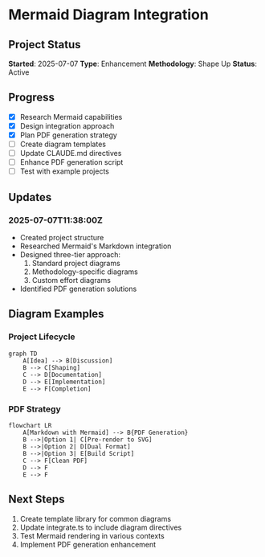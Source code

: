 # Mermaid Diagram Integration

## Project Status

**Started**: 2025-07-07 **Type**: Enhancement **Methodology**: Shape Up **Status**: Active

## Progress

- [x] Research Mermaid capabilities
- [x] Design integration approach
- [x] Plan PDF generation strategy
- [ ] Create diagram templates
- [ ] Update CLAUDE.md directives
- [ ] Enhance PDF generation script
- [ ] Test with example projects

## Updates

### 2025-07-07T11:38:00Z

- Created project structure
- Researched Mermaid's Markdown integration
- Designed three-tier approach:
  1. Standard project diagrams
  2. Methodology-specific diagrams
  3. Custom effort diagrams
- Identified PDF generation solutions

## Diagram Examples

### Project Lifecycle

```mermaid
graph TD
    A[Idea] --> B[Discussion]
    B --> C[Shaping]
    C --> D[Documentation]
    D --> E[Implementation]
    E --> F[Completion]
```

### PDF Strategy

```mermaid
flowchart LR
    A[Markdown with Mermaid] --> B{PDF Generation}
    B -->|Option 1| C[Pre-render to SVG]
    B -->|Option 2| D[Dual Format]
    B -->|Option 3| E[Build Script]
    C --> F[Clean PDF]
    D --> F
    E --> F
```

## Next Steps

1. Create template library for common diagrams
2. Update integrate.ts to include diagram directives
3. Test Mermaid rendering in various contexts
4. Implement PDF generation enhancement
